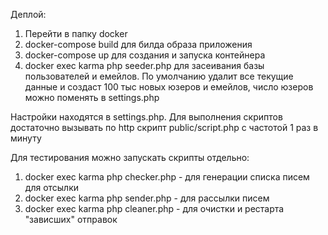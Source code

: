 Деплой:
1. Перейти в папку docker
2. docker-compose build для билда образа приложения
3. docker-compose up для создания и запуска контейнера
4. docker exec karma php seeder.php для засеивания базы пользователей и емейлов.
   По умолчанию удалит все текущие данные и создаст 100 тыс новых юзеров и емейлов, число юзеров можно поменять в settings.php

Настройки находятся в settings.php.
Для выполнения скриптов достаточно вызывать по http скрипт public/script.php с частотой 1 раз в минуту

Для тестирования можно запускать скрипты отдельно:
1. docker exec karma php checker.php - для генерации списка писем для отсылки
2. docker exec karma php sender.php - для рассылки писем
3. docker exec karma php cleaner.php - для очистки и рестарта "зависших" отправок
